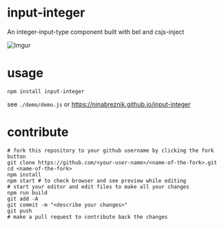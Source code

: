 # input-integer

An integer-input-type component built with bel and csjs-inject

![Imgur](https://i.imgur.com/YvINoJR.png)

# usage
`npm install input-integer`

see `./demo/demo.js` or https://ninabreznik.github.io/input-integer

# contribute
```
# fork this repository to your github username by clicking the fork button
git clone https://github.com/<your-user-name>/<name-of-the-fork>.git
cd <name-of-the-fork>
npm install
npm start # to check browser and see preview while editing
# start your editor and edit files to make all your changes
npm run build
git add -A
git commit -m "<describe your changes>"
git push
# make a pull request to contribute back the changes
```
